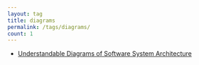 ```yaml
---
layout: tag
title: diagrams
permalink: /tags/diagrams/
count: 1
---
```


- [Understandable Diagrams of Software System Architecture](https://gosein.de/nice-diagrams.html)
